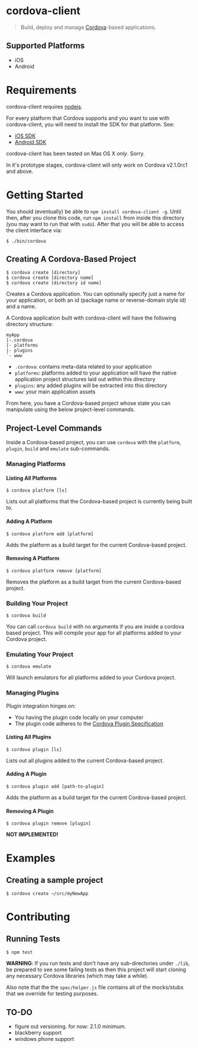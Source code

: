 # cordova-client

> Build, deploy and manage [Cordova](http://cordova.io)-based applications.

## Supported Platforms

- iOS
- Android

# Requirements

cordova-client requires [nodejs](http://nodejs.org/).

For every platform that Cordova supports and you want to use with
cordova-client, you will need to install the SDK for that platform. See:

- [iOS SDK](http://developer.apple.com)
- [Android SDK](http://developer.android.com)

cordova-client has been tested on Mas OS X _only_. Sorry.

In it's prototype stages, cordova-client will only work on Cordova
v2.1.0rc1 and above.

# Getting Started

You should (eventually) be able to `npm install cordova-client -g`.
Until then, after you clone this code, run `npm install` from inside this
directory (you may want to run that with `sudo`). After that you will be able to access the client interface
via:

    $ ./bin/cordova

## Creating A Cordova-Based Project

    $ cordova create [directory]
    $ cordova create [directory name]
    $ cordova create [directory id name]

Creates a Cordova application. You can optionally specify just a name
for your application, or both an id (package name or reverse-domain
style id) and a name.

A Cordova application built with cordova-client will have the following
directory structure:

    myApp
    |-.cordova
    |- platforms
    |- plugins
    `- www

- `.cordova`: contains meta-data related to your application
- `platforms`: platforms added to your application will have the native
  application project structures laid out within this directory
- `plugins`: any added plugins will be extracted into this directory
- `www`: your main application assets

From here, you have a Cordova-based project whose state you can
manipulate using the below project-level commands.

## Project-Level Commands

Inside a Cordova-based project, you can use `cordova` with the
`platform`, `plugin`, `build` and `emulate` sub-commands.

### Managing Platforms

#### Listing All Platforms

    $ cordova platform [ls]

Lists out all platforms that the Cordova-based project is currently
being built to.

#### Adding A Platform

    $ cordova platform add [platform]

Adds the platform as a build target for the current Cordova-based
project.

#### Removing A Platform

    $ cordova platform remove [platform]

Removes the platform as a build target from the current Cordova-based
project.

### Building Your Project

    $ cordova build

You can call `cordova build` with no arguments if you are inside a cordova based project. This will compile your app for all platforms added to your Cordova project.

### Emulating Your Project

    $ cordova emulate

Will launch emulators for all platforms added to your
Cordova project.

### Managing Plugins

Plugin integration hinges on:

- You having the plugin code locally on your computer
- The plugin code adheres to the [Cordova Plugin Specification](https://github.com/alunny/cordova-plugin-spec)

#### Listing All Plugins

    $ cordova plugin [ls]

Lists out all plugins added to the current Cordova-based project.

#### Adding A Plugin

    $ cordova plugin add [path-to-plugin]

Adds the platform as a build target for the current Cordova-based
project.

#### Removing A Plugin

    $ cordova plugin remove [plugin]

**NOT IMPLEMENTED!**

# Examples

## Creating a sample project

    $ cordova create ~/src/myNewApp

# Contributing

## Running Tests

    $ npm test

**WARNING**: If you run tests and don't have any sub-directories under
`./lib`, be prepared to see some failing tests as then this project will
start cloning any necessary Cordova libraries (which may take a while).

Also note that the the `spec/helper.js` file contains all of the
mocks/stubs that we override for testing purposes.

## TO-DO

- figure out versioning. for now: 2.1.0 minimum.
- blackberry support
- windows phone support
